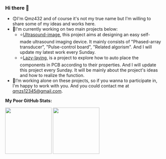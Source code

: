 ### Hi there 👋
- 😊I'm Qmz432 and of course it's not my true name but I'm willing to share some of my ideas and works here.
- 🔭I'm currently working on two main projects below:
   - ⭐[Ultrasound-image](https://github.com/Qmz432/Ultrasound-imaging-device), this project aims at designing an easy self-made ultrasound imaging device. It mainly consists of "Phased-array transducer", "Pulse-control board", "Related algorism". And I will update my latest work every Sunday.
   - ⭐[Lazy-laying](https://github.com/Qmz432/Lazy-laying), is a project to explore how to auto place the components in PCB according to their properties. And I will update this project every Sunday. It will be mainly about the project's ideas and how to realize the function.
- 📧I’m working alone on these projects, so if you wanna to participate in, I'm happy to work with you. And you could contact me at qmzs12345@gmail.com.


**My Poor GitHub Stats:**

<p>
  <img height="150em" src="https://github-readme-stats.vercel.app/api?username=Qmz432&show_icons=true&hide_border=true&&count_private=true&include_all_commits=true" />
  <img height="150em" src="https://github-readme-stats.vercel.app/api/top-langs/?username=Qmz432&exclude_repo=van_design&show_icons=true&hide_border=true&layout=compact&langs_count=8"/>
</p>
 
